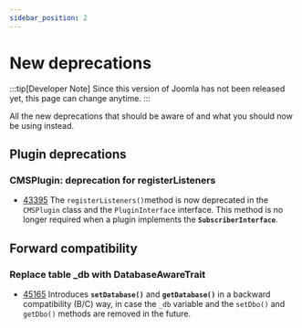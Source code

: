 ```yaml
---
sidebar_position: 2
---
```


# New deprecations

:::tip[Developer Note]
  Since this version of Joomla has not been released yet, this page can change anytime.
:::

All the new deprecations that should be aware of and what you should now be using instead.

## Plugin deprecations

### CMSPlugin: deprecation for registerListeners

* [43395](https://github.com/joomla/joomla-cms/pull/43395) The `registerListeners()`method is now deprecated
  in the `CMSPlugin` class and the `PluginInterface` interface.
  This method is no longer required when a plugin implements the **`SubscriberInterface`**.

## Forward compatibility

### Replace table _db with DatabaseAwareTrait 

* [45165](https://github.com/joomla/joomla-cms/pull/45165) Introduces **`setDatabase()`** and **`getDatabase()`**
  in a backward compatibility (B/C) way, in case the `_db` variable and the `setDbo()` and `getDbo()` methods
  are removed in the future.
